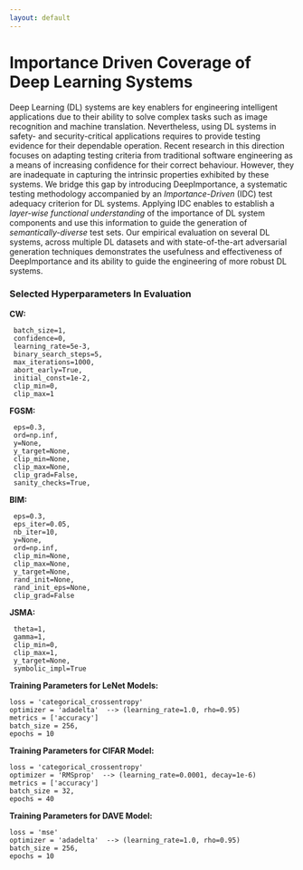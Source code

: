 ```yaml
---
layout: default
---
```



# Importance Driven Coverage of Deep Learning Systems
Deep Learning (DL) systems are key enablers for engineering intelligent applications due to their ability to solve complex tasks such as image recognition and machine translation. 
Nevertheless, using DL systems in safety- and security-critical applications requires to provide testing evidence for their dependable operation. 
Recent research in this direction focuses on adapting testing criteria from traditional software engineering as a means of increasing confidence for their correct behaviour. 
However, they are inadequate in capturing the intrinsic properties exhibited by these systems. We bridge this gap by introducing DeepImportance, a systematic testing methodology accompanied by an _Importance-Driven_ (IDC) test adequacy criterion for DL systems. 
Applying IDC enables to establish a _layer-wise functional understanding_ of the importance of DL system components  and use this information to guide the generation of _semantically-diverse_ test sets. 
Our empirical evaluation on several DL systems, across multiple DL datasets and with state-of-the-art adversarial generation techniques demonstrates the usefulness and effectiveness of DeepImportance and its ability to guide the engineering of more robust DL systems.


### Selected Hyperparameters In Evaluation
**CW:**
```
 batch_size=1,
 confidence=0,
 learning_rate=5e-3,
 binary_search_steps=5,
 max_iterations=1000,
 abort_early=True,
 initial_const=1e-2,
 clip_min=0,
 clip_max=1
```

**FGSM:**
```
 eps=0.3,
 ord=np.inf,
 y=None,
 y_target=None,
 clip_min=None,
 clip_max=None,
 clip_grad=False,
 sanity_checks=True,
```

**BIM:**
```
 eps=0.3,
 eps_iter=0.05,
 nb_iter=10,
 y=None,
 ord=np.inf,
 clip_min=None,
 clip_max=None,
 y_target=None,
 rand_init=None,
 rand_init_eps=None,
 clip_grad=False
```

**JSMA:**
```
 theta=1,
 gamma=1,
 clip_min=0,
 clip_max=1,
 y_target=None,
 symbolic_impl=True
```

**Training Parameters for LeNet Models:**
```
loss = 'categorical_crossentropy'
optimizer = 'adadelta'  --> (learning_rate=1.0, rho=0.95)
metrics = ['accuracy']
batch_size = 256,
epochs = 10
```

**Training Parameters for CIFAR Model:**
```
loss = 'categorical_crossentropy'
optimizer = 'RMSprop'  --> (learning_rate=0.0001, decay=1e-6)
metrics = ['accuracy']
batch_size = 32,
epochs = 40
```

**Training Parameters for DAVE Model:**
```
loss = 'mse'
optimizer = 'adadelta'  --> (learning_rate=1.0, rho=0.95)
batch_size = 256,
epochs = 10
```



